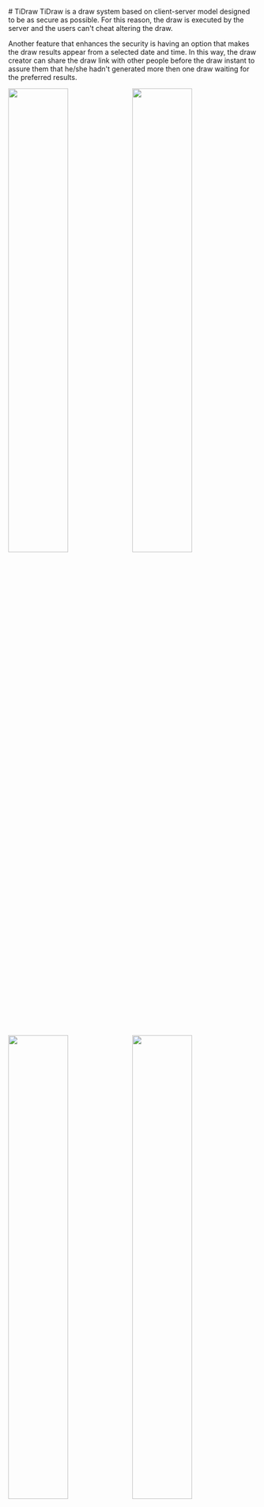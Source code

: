 ﻿﻿# TiDraw
TiDraw is a draw system based on client-server model designed to be as secure as possible. For this reason, the draw is executed by the server and the users can't cheat altering the draw.

Another feature that enhances the security is having an option that makes the draw results appear from a selected date and time. In this way, the draw creator can share the draw link with other people before the draw instant to assure them that he/she hadn't generated more then one draw waiting for the preferred results.

<p float="left">
    <img src="https://user-images.githubusercontent.com/49209517/135277039-05b0e67c-ab9d-4287-8ee3-509e8b207314.png" width="49%"/>
    <img src="https://user-images.githubusercontent.com/49209517/135277126-c409c516-ea44-4167-9c4e-072873a0d97e.png" width="49%"/>
    <img src="https://user-images.githubusercontent.com/49209517/135277775-b816d1f6-f4d2-4b72-8ceb-d90b652d38aa.png" width="49%"/>
    <img src="https://user-images.githubusercontent.com/49209517/135277806-3cab378d-fd9c-4ed1-9ab7-742bbd047ca4.png" width="49%"/>
</p>

## Deployment
1. [Create an application on Heroku](https://devcenter.heroku.com/articles/creating-apps);
2. [Set up the following buildpacks in the specified order on Heroku](https://devcenter.heroku.com/articles/using-multiple-buildpacks-for-an-app):
    ``` properties
    1. ee\heroku-buildpack-flutter-light
    2. heroku\java
    ```
3. [Configure the following Config Vars on Heroku](https://devcenter.heroku.com/articles/config-vars):
    ``` properties
    FLUTTER_DEPLOY_DIR=src/main/resources/static
    FLUTTER_SOURCE_DIR=src/main/webapp
    FLUTTER_BUILD=flutter build web --release --dart-define=DRAW_ID_LENGTH=24
    ```
4. [Create a MongoDB database and connect it to the application](https://www.mongodb.com/developer/how-to/use-atlas-on-heroku) using "spring.data.mongodb.uri" and not "MONGODB_URI" as Config Var key on Heroku;
5. Push application to Heroku running the following command:
    ``` shell
    git push heroku master
    ```
